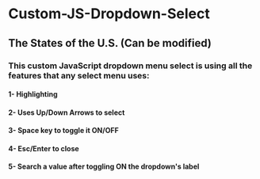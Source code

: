 # Custom-JS-Dropdown-Select 
## The States of the U.S. (Can be modified)

### This custom JavaScript dropdown menu select is using all the features that any select menu uses:

#### 1- Highlighting
#### 2- Uses Up/Down Arrows to select
#### 3- Space key to toggle it ON/OFF
#### 4- Esc/Enter to close
#### 5- Search a value after toggling ON the dropdown's label
